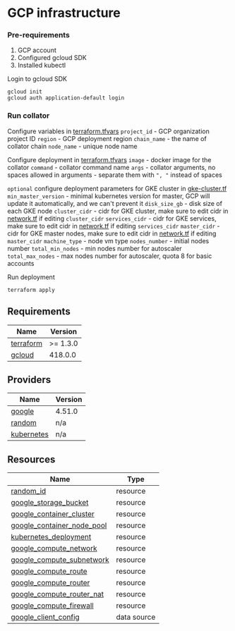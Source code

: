 # GCP infrastructure

### Pre-requirements
1) GCP account
2) Configured gcloud SDK
3) Installed kubectl

Login to gcloud SDK
```commandline
gcloud init
gcloud auth application-default login
```

### Run collator

Configure variables in [terraform.tfvars](GCP/terraform.tfvars)
`project_id` - GCP organization project ID
`region`     - GCP deployment region
`chain_name` - the name of collator chain
`node_name`  - unique node name



Configure deployment in [terraform.tfvars](GCP/kubernetes.tf)
  `image` - docker image for the collator
  `command` - collator command name
  `args` - collator arguments, no spaces allowed in arguments - separate them with `", "` instead of spaces



`optional` configure deployment parameters for GKE cluster in [gke-cluster.tf](GCP/gke-cluster.tf)
  `min_master_version` - minimal kubernetes version for master, GCP will update it automatically, and we can't prevent it
  `disk_size_gb`       - disk size of each GKE node
  `cluster_cidr`       - cidr for GKE cluster, make sure to edit cidr in [network.tf](GCP/network.tf) if editing `cluster_cidr`
  `services_cidr`      - cidr for GKE services, make sure to edit cidr in [network.tf](GCP/network.tf) if editing `services_cidr`
  `master_cidr`        - cidr for GKE master nodes, make sure to edit cidr in [network.tf](GCP/network.tf) if editing `master_cidr`
  `machine_type`       - node vm type
  `nodes_number`       - initial nodes number
  `total_min_nodes`    - min nodes number for autoscaler
  `total_max_nodes`    - max nodes number for autoscaler, quota 8 for basic accounts



Run deployment
```commandline
terraform apply
```


<!-- BEGIN_TF_DOCS -->
## Requirements

| Name | Version |
|------|---------|
| <a name="requirement_terraform"></a> [terraform](#requirement\_terraform) | >= 1.3.0 |
| <a name="requirement_gcloud"></a> [gcloud](#requirement\_gcloud) | 418.0.0 |


## Providers

| Name | Version |
|------|---------|
| <a name="provider_google"></a> [google ](#provider\_google ) | 4.51.0 |
| <a name="provider_random"></a> [random](#provider\_random) | n/a |
| <a name="provider_kubernetes"></a> [kubernetes](#provider\_kubernetes) | n/a |


## Resources

| Name | Type |
|------|------|
| [random_id](https://registry.terraform.io/providers/hashicorp/random/latest/docs/resources/id) | resource |
| [google_storage_bucket](https://registry.terraform.io/providers/hashicorp/google/latest/docs/resources/storage_bucket) | resource |
| [google_container_cluster](https://registry.terraform.io/providers/hashicorp/google/latest/docs/resources/container_cluster) | resource |
| [google_container_node_pool](https://registry.terraform.io/providers/hashicorp/google/latest/docs/resources/container_node_pool) | resource |
| [kubernetes_deployment](https://registry.terraform.io/providers/hashicorp/kubernetes/latest/docs/resources/deployment) | resource |
| [google_compute_network](https://registry.terraform.io/providers/hashicorp/google/latest/docs/resources/compute_network) | resource |
| [google_compute_subnetwork](https://registry.terraform.io/providers/hashicorp/google/latest/docs/resources/compute_subnetwork) | resource |
| [google_compute_route](https://registry.terraform.io/providers/hashicorp/google/latest/docs/resources/compute_route) | resource |
| [google_compute_router](https://registry.terraform.io/providers/hashicorp/google/latest/docs/resources/compute_router) | resource |
| [google_compute_router_nat](https://registry.terraform.io/providers/hashicorp/google/latest/docs/resources/compute_router_nat) | resource |
| [google_compute_firewall](https://registry.terraform.io/providers/hashicorp/google/latest/docs/resources/compute_firewall) | resource |
| [google_client_config](https://registry.terraform.io/providers/hashicorp/google/latest/docs/data-sources/client_config) | data source |

